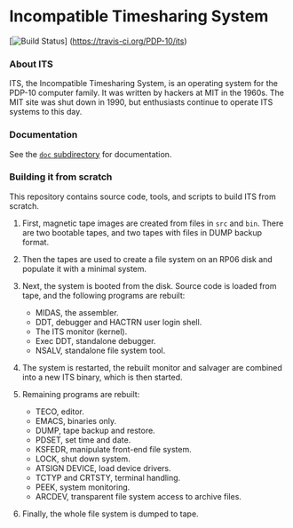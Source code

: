 # Incompatible Timesharing System

[![Build Status](https://travis-ci.org/PDP-10/its.svg?branch=master)]
(https://travis-ci.org/PDP-10/its)

### About ITS

ITS, the Incompatible Timesharing System, is an operating system for
the PDP-10 computer family.  It was written by hackers at MIT in the
1960s.  The MIT site was shut down in 1990, but enthusiasts continue
to operate ITS systems to this day.

### Documentation

See the [`doc` subdirectory](doc) for documentation.

### Building it from scratch

This repository contains source code, tools, and scripts to build ITS
from scratch.

1. First, magnetic tape images are created from files in `src` and
   `bin`.  There are two bootable tapes, and two tapes with files in
   DUMP backup format.

2. Then the tapes are used to create a file system on an RP06 disk and
   populate it with a minimal system.

3. Next, the system is booted from the disk.  Source code is loaded
   from tape, and the following programs are rebuilt:

   - MIDAS, the assembler.
   - DDT, debugger and HACTRN user login shell.
   - The ITS monitor (kernel).
   - Exec DDT, standalone debugger.
   - NSALV, standalone file system tool.

4. The system is restarted, the rebuilt monitor and salvager are
   combined into a new ITS binary, which is then started.

5. Remaining programs are rebuilt:

   - TECO, editor.
   - EMACS, binaries only.
   - DUMP, tape backup and restore.
   - PDSET, set time and date.
   - KSFEDR, manipulate front-end file system.
   - LOCK, shut down system.
   - ATSIGN DEVICE, load device drivers.
   - TCTYP and CRTSTY, terminal handling.
   - PEEK, system monitoring.
   - ARCDEV, transparent file system access to archive files.

6. Finally, the whole file system is dumped to tape.
